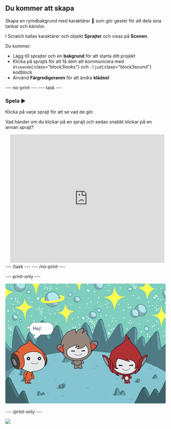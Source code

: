 ## Du kommer att skapa

Skapa en rymdbakgrund med karaktärer 👾 som gör gester för att dela sina tankar och känslor.

I Scratch kallas karaktärer och objekt **Sprajter** och visas på **Scenen**.

Du kommer:
+ Lägg till sprajter och en **bakgrund** för att starta ditt projekt
+ Klicka på sprajts för att få dem att kommunicera med `Utseende`{:class="block3looks"} och `:ljud`{:class="block3sound"} kodblock
+ Använd **Färgredigeraren** för att ändra **klädsel**

--- no-print --- --- task ---
### Spela ▶️
<div style="display: flex; flex-wrap: wrap">
<div style="flex-basis: 175px; flex-grow: 1">  
Klicka på varje sprajt för att se vad de gör. 

Vad händer om du klickar på en sprajt och sedan snabbt klickar på en annan sprajt?
</div>
<div class="scratch-preview" style="margin-left: 15px;">
  <iframe allowtransparency="true" width="485" height="402" src="https://scratch.mit.edu/projects/embed/485673032/?autostart=false" frameborder="0"></iframe>
</div>
</div>
--- /task --- --- /no-print ---

--- print-only ---

![Det färdiga projektet.](images/showcase_static.png)

--- /print-only ---

![](https://code.org/api/hour/begin_raspi_space.png)

